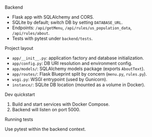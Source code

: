 Backend

- Flask app with SQLAlchemy and CORS.
- SQLite by default; switch DB by setting `DATABASE_URL`.
- Endpoints: `/api/getMenu`, `/api/rules/us_population_data`, `/api/rules/about`.
- Tests with pytest under `backend/tests`.

Project layout

- `app/__init__.py`: application factory and database initialization.
- `app/config.py`: DB URI resolution and environment config.
- `app/models/`: SQLAlchemy models package (exports `AboutText`).
- `app/routes/`: Flask Blueprint split by concern (`menu.py`, `rules.py`).
- `wsgi.py`: WSGI entrypoint (used by Gunicorn).
- `instance/`: SQLite DB location (mounted as a volume in Docker).

Dev quickstart

1. Build and start services with Docker Compose.
2. Backend will listen on port 5000.

Running tests

Use pytest within the backend context.
